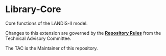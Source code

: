 # Library-Core

Core functions of the LANDIS-II model.

Changes to this extension are governed by the [**Repository Rules**](https://sites.google.com/site/landismodel/developers) from the Technical Advisory Committee.

The TAC is the Maintainer of this repository.

